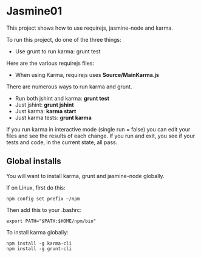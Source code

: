 # Jasmine01

This project shows how to use requirejs, jasmine-node and karma. 

To run this project, do one of the three things:

- Use grunt to run karma: grunt test

Here are the various requirejs files:

- When using Karma, requirejs uses **Source/MainKarma.js**

There are numerous ways to run karma and grunt.

- Run both jshint and karma: **grunt test**
- Just jshint: **grunt jshint**
- Just karma: **karma start**
- Just karma tests: **grunt karma**

If you run karma in interactive mode (single run = false) you can edit 
your files and see the results of each change. If you run and exit, you 
see if your tests and code, in the current state, all pass.  


## Global installs

You will want to install karma, grunt and jasmine-node globally.

If on Linux, first do this:

	npm config set prefix ~/npm

Then add this to your .bashrc:

	export PATH="$PATH:$HOME/npm/bin"
	
To install karma globally:

	npm install -g karma-cli
	npm install -g grunt-cli

